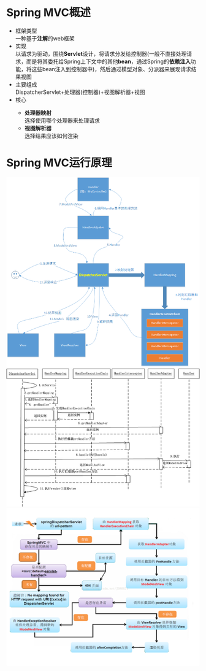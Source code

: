 <h1>Spring MVC概述</h1>
<ul>
	<li>框架类型</li>
	一种基于<b>注解</b>的web框架<br>
	<li>实现</li>
	以请求为驱动，围绕<b>Servlet</b>设计，将请求分发给控制器(一般不直接处理请求，而是将其委托给Spring上下文中的其他<b>bean</b>，通过Spring的<b>依赖注入</b>功能，将这些bean注入到控制器中)，然后通过模型对象、分派器来展现请求结果视图<br>
	<li>主要组成</li>
	DispatcherServlet+处理器(控制器)+视图解析器+视图
	<li>核心</li>
	<ul>
		<li><b>处理器映射</b></li>
		选择使用哪个处理器来处理请求
		<li><b>视图解析器</b></li>
		选择结果应该如何渲染
	</ul>
</ul>
<h1>Spring MVC运行原理</h1>
<img src="https://github.com/WuwenGitHub/Notebook/blob/master/pics/SpringMVC%E8%AF%B7%E6%B1%82%E5%A4%84%E7%90%86%E8%BF%87%E7%A8%8B.png">
<img src="https://github.com/WuwenGitHub/Notebook/blob/master/pics/SpringMVC%E5%B7%A5%E4%BD%9C%E6%B5%81%E7%A8%8B%E5%9B%BE2.png">
<img src="https://github.com/WuwenGitHub/Notebook/blob/master/pics/SpringMVC%E5%B7%A5%E4%BD%9C%E6%B5%81%E7%A8%8B%E5%9B%BE3.png">

